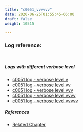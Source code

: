 ```yaml
---
title: "c0051_vvvvvv"
date: 2020-06-25T01:55:45+66:00
draft: false
weight: 10515

---
```


### Log reference: <no value>

```
    
```

##### Logs with different verbose level
* [c0051 log - verbose level v](../../logs/c0051_v)
* [c0051 log - verbose level vv](../../logs/c0051_vv)
* [c0051 log - verbose level vvv](../../logs/c0051_vvv)
* [c0051 log - verbose level vvvv](../../logs/c0051_vvvv)
* [c0051 log - verbose level vvvvv](../../logs/c0051_vvvvv)

##### References
* [Related Chapter](../../security/c0051)
